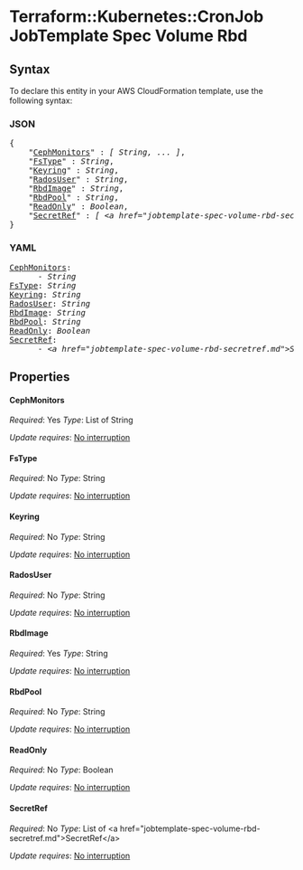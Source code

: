 # Terraform::Kubernetes::CronJob JobTemplate Spec Volume Rbd

## Syntax

To declare this entity in your AWS CloudFormation template, use the following syntax:

### JSON

<pre>
{
    "<a href="#cephmonitors" title="CephMonitors">CephMonitors</a>" : <i>[ String, ... ]</i>,
    "<a href="#fstype" title="FsType">FsType</a>" : <i>String</i>,
    "<a href="#keyring" title="Keyring">Keyring</a>" : <i>String</i>,
    "<a href="#radosuser" title="RadosUser">RadosUser</a>" : <i>String</i>,
    "<a href="#rbdimage" title="RbdImage">RbdImage</a>" : <i>String</i>,
    "<a href="#rbdpool" title="RbdPool">RbdPool</a>" : <i>String</i>,
    "<a href="#readonly" title="ReadOnly">ReadOnly</a>" : <i>Boolean</i>,
    "<a href="#secretref" title="SecretRef">SecretRef</a>" : <i>[ &lt;a href=&#34;jobtemplate-spec-volume-rbd-secretref.md&#34;&gt;SecretRef&lt;/a&gt;, ... ]</i>
}
</pre>

### YAML

<pre>
<a href="#cephmonitors" title="CephMonitors">CephMonitors</a>: <i>
      - String</i>
<a href="#fstype" title="FsType">FsType</a>: <i>String</i>
<a href="#keyring" title="Keyring">Keyring</a>: <i>String</i>
<a href="#radosuser" title="RadosUser">RadosUser</a>: <i>String</i>
<a href="#rbdimage" title="RbdImage">RbdImage</a>: <i>String</i>
<a href="#rbdpool" title="RbdPool">RbdPool</a>: <i>String</i>
<a href="#readonly" title="ReadOnly">ReadOnly</a>: <i>Boolean</i>
<a href="#secretref" title="SecretRef">SecretRef</a>: <i>
      - &lt;a href=&#34;jobtemplate-spec-volume-rbd-secretref.md&#34;&gt;SecretRef&lt;/a&gt;</i>
</pre>

## Properties

#### CephMonitors

_Required_: Yes
_Type_: List of String

_Update requires_: [No interruption](https://docs.aws.amazon.com/AWSCloudFormation/latest/UserGuide/using-cfn-updating-stacks-update-behaviors.html#update-no-interrupt)

#### FsType

_Required_: No
_Type_: String

_Update requires_: [No interruption](https://docs.aws.amazon.com/AWSCloudFormation/latest/UserGuide/using-cfn-updating-stacks-update-behaviors.html#update-no-interrupt)

#### Keyring

_Required_: No
_Type_: String

_Update requires_: [No interruption](https://docs.aws.amazon.com/AWSCloudFormation/latest/UserGuide/using-cfn-updating-stacks-update-behaviors.html#update-no-interrupt)

#### RadosUser

_Required_: No
_Type_: String

_Update requires_: [No interruption](https://docs.aws.amazon.com/AWSCloudFormation/latest/UserGuide/using-cfn-updating-stacks-update-behaviors.html#update-no-interrupt)

#### RbdImage

_Required_: Yes
_Type_: String

_Update requires_: [No interruption](https://docs.aws.amazon.com/AWSCloudFormation/latest/UserGuide/using-cfn-updating-stacks-update-behaviors.html#update-no-interrupt)

#### RbdPool

_Required_: No
_Type_: String

_Update requires_: [No interruption](https://docs.aws.amazon.com/AWSCloudFormation/latest/UserGuide/using-cfn-updating-stacks-update-behaviors.html#update-no-interrupt)

#### ReadOnly

_Required_: No
_Type_: Boolean

_Update requires_: [No interruption](https://docs.aws.amazon.com/AWSCloudFormation/latest/UserGuide/using-cfn-updating-stacks-update-behaviors.html#update-no-interrupt)

#### SecretRef

_Required_: No
_Type_: List of &lt;a href=&#34;jobtemplate-spec-volume-rbd-secretref.md&#34;&gt;SecretRef&lt;/a&gt;

_Update requires_: [No interruption](https://docs.aws.amazon.com/AWSCloudFormation/latest/UserGuide/using-cfn-updating-stacks-update-behaviors.html#update-no-interrupt)

